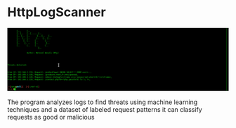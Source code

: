 # HttpLogScanner



![Screenshot](img/test.png)

The program analyzes logs to find threats using machine learning techniques and a dataset of labeled request patterns  it can classify requests as good or malicious
